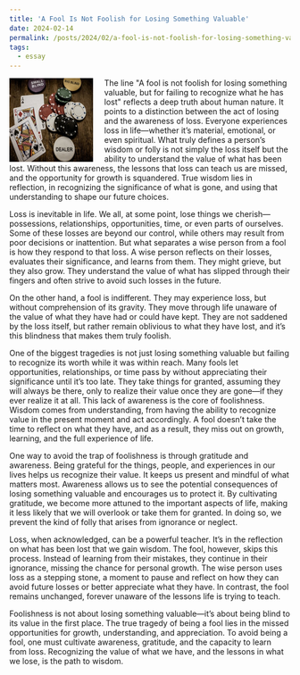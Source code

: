 ```yaml
---
title: 'A Fool Is Not Foolish for Losing Something Valuable'
date: 2024-02-14
permalink: /posts/2024/02/a-fool-is-not-foolish-for-losing-something-valuable/
tags:
  - essay
---
```


<img width="150" alt="losing valuable" src="/images/posts/a-fool-is-not-foolish-for-losing-something-valuable.png" style="float: left; margin-right: 20px;" /> The line "A fool is not foolish for losing something valuable, but for failing to recognize what he has lost" reflects a deep truth about human nature. It points to a distinction between the act of losing and the awareness of loss. Everyone experiences loss in life—whether it’s material, emotional, or even spiritual. What truly defines a person’s wisdom or folly is not simply the loss itself but the ability to understand the value of what has been lost. Without this awareness, the lessons that loss can teach us are missed, and the opportunity for growth is squandered. True wisdom lies in reflection, in recognizing the significance of what is gone, and using that understanding to shape our future choices.

Loss is inevitable in life. We all, at some point, lose things we cherish—possessions, relationships, opportunities, time, or even parts of ourselves. Some of these losses are beyond our control, while others may result from poor decisions or inattention. But what separates a wise person from a fool is how they respond to that loss. A wise person reflects on their losses, evaluates their significance, and learns from them. They might grieve, but they also grow. They understand the value of what has slipped through their fingers and often strive to avoid such losses in the future.

On the other hand, a fool is indifferent. They may experience loss, but without comprehension of its gravity. They move through life unaware of the value of what they have had or could have kept. They are not saddened by the loss itself, but rather remain oblivious to what they have lost, and it’s this blindness that makes them truly foolish.

One of the biggest tragedies is not just losing something valuable but failing to recognize its worth while it was within reach. Many fools let opportunities, relationships, or time pass by without appreciating their significance until it’s too late. They take things for granted, assuming they will always be there, only to realize their value once they are gone—if they ever realize it at all. This lack of awareness is the core of foolishness. Wisdom comes from understanding, from having the ability to recognize value in the present moment and act accordingly. A fool doesn’t take the time to reflect on what they have, and as a result, they miss out on growth, learning, and the full experience of life.

One way to avoid the trap of foolishness is through gratitude and awareness. Being grateful for the things, people, and experiences in our lives helps us recognize their value. It keeps us present and mindful of what matters most. Awareness allows us to see the potential consequences of losing something valuable and encourages us to protect it. By cultivating gratitude, we become more attuned to the important aspects of life, making it less likely that we will overlook or take them for granted. In doing so, we prevent the kind of folly that arises from ignorance or neglect.

Loss, when acknowledged, can be a powerful teacher. It’s in the reflection on what has been lost that we gain wisdom. The fool, however, skips this process. Instead of learning from their mistakes, they continue in their ignorance, missing the chance for personal growth. The wise person uses loss as a stepping stone, a moment to pause and reflect on how they can avoid future losses or better appreciate what they have. In contrast, the fool remains unchanged, forever unaware of the lessons life is trying to teach.

Foolishness is not about losing something valuable—it’s about being blind to its value in the first place. The true tragedy of being a fool lies in the missed opportunities for growth, understanding, and appreciation. To avoid being a fool, one must cultivate awareness, gratitude, and the capacity to learn from loss. Recognizing the value of what we have, and the lessons in what we lose, is the path to wisdom.
